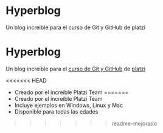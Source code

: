 # Hyperblog
Un blog increible para el curso de Git y GitHub de platzi
# Hyperblog
Un blog increible para el [curso de Git y GitHub](http://https://platzi.com/cursos/git-github/ "curso de Git y GitHub") de [platzi](http://www.platzi.com "platzi")

<<<<<<< HEAD
* Creado por el increíble Platzi Team
=======
* Creado por el increíble Platzi Team
* Incluye ejemplos en Windows, Linux y Mac
* Disponible para todas las edades
>>>>>>> readme-mejorado
